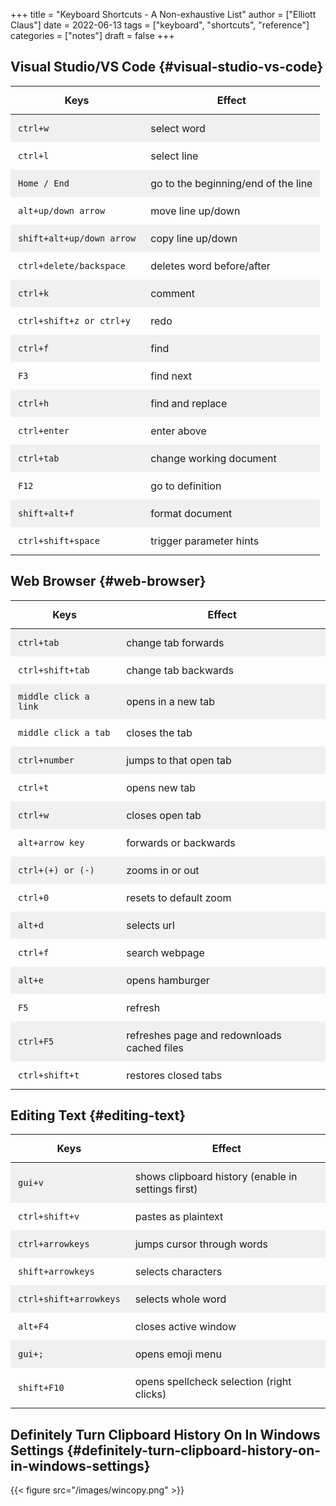 +++
title = "Keyboard Shortcuts - A Non-exhaustive List"
author = ["Elliott Claus"]
date = 2022-06-13
tags = ["keyboard", "shortcuts", "reference"]
categories = ["notes"]
draft = false
+++

<style>
.shortcuts-table table {
    width: 100%;
}
.shortcuts-table th,
.shortcuts-table td {
    padding: 0.75rem;
}
.shortcuts-table tbody tr:nth-of-type(odd) {
    background-color: rgba(0, 0, 0, 0.05);
}
.shortcuts-table tbody tr:hover {
    background-color: rgba(0, 0, 0, 0.075);
}
</style>


## Visual Studio/VS Code {#visual-studio-vs-code}

<div class="ox-hugo-table shortcuts-table">

| Keys                      | Effect                              |
|---------------------------|-------------------------------------|
| `ctrl+w`                  | select word                         |
| `ctrl+l`                  | select line                         |
| `Home / End`              | go to the beginning/end of the line |
| `alt+up/down arrow`       | move line up/down                   |
| `shift+alt+up/down arrow` | copy line up/down                   |
| `ctrl+delete/backspace`   | deletes word before/after           |
| `ctrl+k`                  | comment                             |
| `ctrl+shift+z or ctrl+y`  | redo                                |
| `ctrl+f`                  | find                                |
| `F3`                      | find next                           |
| `ctrl+h`                  | find and replace                    |
| `ctrl+enter`              | enter above                         |
| `ctrl+tab`                | change working document             |
| `F12`                     | go to definition                    |
| `shift+alt+f`             | format document                     |
| `ctrl+shift+space`        | trigger parameter hints             |

</div>


## Web Browser {#web-browser}

<div class="ox-hugo-table shortcuts-table">

| Keys                  | Effect                                      |
|-----------------------|---------------------------------------------|
| `ctrl+tab`            | change tab forwards                         |
| `ctrl+shift+tab`      | change tab backwards                        |
| `middle click a link` | opens in a new tab                          |
| `middle click a tab`  | closes the tab                              |
| `ctrl+number`         | jumps to that open tab                      |
| `ctrl+t`              | opens new tab                               |
| `ctrl+w`              | closes open tab                             |
| `alt+arrow key`       | forwards or backwards                       |
| `ctrl+(+) or (-)`     | zooms in or out                             |
| `ctrl+0`              | resets to default zoom                      |
| `alt+d`               | selects url                                 |
| `ctrl+f`              | search webpage                              |
| `alt+e`               | opens hamburger                             |
| `F5`                  | refresh                                     |
| `ctrl+F5`             | refreshes page and redownloads cached files |
| `ctrl+shift+t`        | restores closed tabs                        |

</div>


## Editing Text {#editing-text}

<div class="ox-hugo-table shortcuts-table">

| Keys                   | Effect                                             |
|------------------------|----------------------------------------------------|
| `gui+v`                | shows clipboard history (enable in settings first) |
| `ctrl+shift+v`         | pastes as plaintext                                |
| `ctrl+arrowkeys`       | jumps cursor through words                         |
| `shift+arrowkeys`      | selects characters                                 |
| `ctrl+shift+arrowkeys` | selects whole word                                 |
| `alt+F4`               | closes active window                               |
| `gui+;`                | opens emoji menu                                   |
| `shift+F10`            | opens spellcheck selection (right clicks)          |

</div>


## Definitely Turn Clipboard History On In Windows Settings {#definitely-turn-clipboard-history-on-in-windows-settings}

{{< figure src="/images/wincopy.png" >}}
